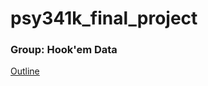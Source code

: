 # psy341k_final_project

### Group: Hook'em Data

[Outline](https://docs.google.com/document/d/1-tdyCnqiG7ipeF0Gw4xkFp1kX_SAu2m94bdMqepJY28/edit)

